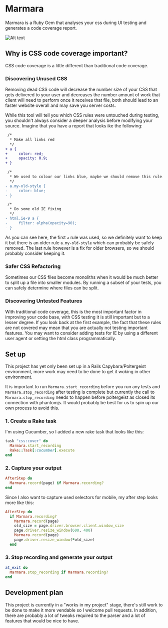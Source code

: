 # Marmara
Marmara is a Ruby Gem that analyses your css during UI testing and generates a code coverage report.

![Alt text](https://i.imgur.com/zX9SSuF.png)

## Why is CSS code coverage important?
CSS code coverage is a little different than traditional code coverage.

### Discovering Unused CSS
Removing dead CSS code will decrease the number size of your CSS that gets delivered to your user and decreases the number amount of work that client will need to perform once it receives that file, both should lead to an faster website overall and may save you server costs.

While this tool will tell you which CSS rules were untouched during testing, you shouldn't always consider a deeper analysis before modifying your source. Imagine that you have a report that looks ike the following:

```diff
 /*
  * Make all links red
  */
+ a {
+     color: red;
+     opacity: 0.9;
+ }

 /*
  * We used to colour our links blue, maybe we should remove this rule...
  */
- a.my-old-style {
-     color: blue;
- }

 /*
  * Do some old IE fixing
  */
- html.ie-9 a {
-     filter: alpha(opacity=90);
- }
```

As you can see here, the first `a` rule was used, so we definitely want to keep it but there is an older rule `a.my-old-style` which can probably be safely removed. The last rule however is a fix for older browsers, so we should probably consider keeping it.

### Safer CSS Refactoring
Sometimes our CSS files become monoliths when it would be much better to split up a file into smaller modules. By running a subset of your tests, you can safely determine where files can be split.

### Discovering Untested Features
With traditional code coverage, this is the most important factor in improving your code base, with CSS testing it is still important but to a lesser degree. If you look back at the first example, the fact that these rules are not covered may mean that you are actually not testing important features. You may want to consider adding tests for IE by using a different user agent or setting the html class programmatically.

## Set up
This project has yet only been set up in a Rails Capybara/Poltergeist environment, more work may need to be done to get it woking in other environment.

It is important to run `Marmara.start_recording` before you run any tests and `Marmara.stop_recording` after testing is complete but currently the call to `Marmara.stop_recording` needs to happen before poltergeist as closed its connection with phantomjs. It would probably be best for us to spin up our own process to avoid this.

### 1. Create a Rake task

I'm using Cucumber, so I added a new rake task that looks like this:

```ruby
task "css:cover" do
  Marmara.start_recording
  Rake::Task[:cucumber].execute
end
```

### 2. Capture your output

```ruby
AfterStep do
  Marmara.record(page) if Marmara.recording?
end
```

Since I also want to capture used selectors for mobile, my after step looks more like this:

```ruby
AfterStep do
  if Marmara.recording?
    Marmara.record(page)
    old_size = page.driver.browser.client.window_size
    page.driver.resize_window(600, 400)
    Marmara.record(page)
    page.driver.resize_window(*old_size)
  end
```

### 3. Stop recording and generate your output

```ruby
at_exit do
  Marmara.stop_recording if Marmara.recording?
end
```

## Development plan
This project is currently in a "works in my project" stage, there's still work to be done to make it more vendable so I welcome pull requests. In addition, there are probably a lot of tweaks required to the parser and a lot of features that would be nice to have.
